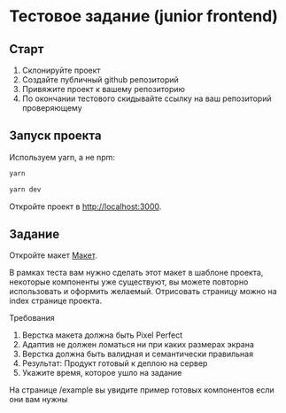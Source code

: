 # Тестовое задание (junior frontend)
## Старт

1. Склонируйте проект
2. Создайте публичный github репозиторий
3. Привяжите проект к вашему репозиторию
4. По окончании тестового скидывайте ссылку на ваш репозиторий проверяющему

## Запуск проекта

Используем yarn, а не npm:

```bash
yarn

yarn dev
```

Откройте проект в [http://localhost:3000](http://localhost:3000).

## Задание

Откройте макет  [Макет](https://www.figma.com/file/8PT8UblejU7btTC66UU12a/%D0%9A%D0%B2%D0%B0%D1%80%D1%82%D0%B8%D1%80%D1%8B-(Copy)?type=design&t=wnnofDvpwGDy5k8H-0).

В рамках теста вам нужно сделать этот макет в шаблоне проекта, 
некоторые компоненты уже существуют, вы можете повторно использовать и оформить желаемый. Отрисовать страницу можно на index странице проекта.

Требования
1. Верстка макета должна быть Pixel Perfect
2. Адаптив не должен ломаться ни при каких размерах экрана
3. Верстка должна быть валидная и семантически правильная
4. Результат: Продукт готовый к деплою на сервер
5. Укажите время, которое ушло на задание

На странице /example вы увидите пример готовых компонентов если они вам нужны
